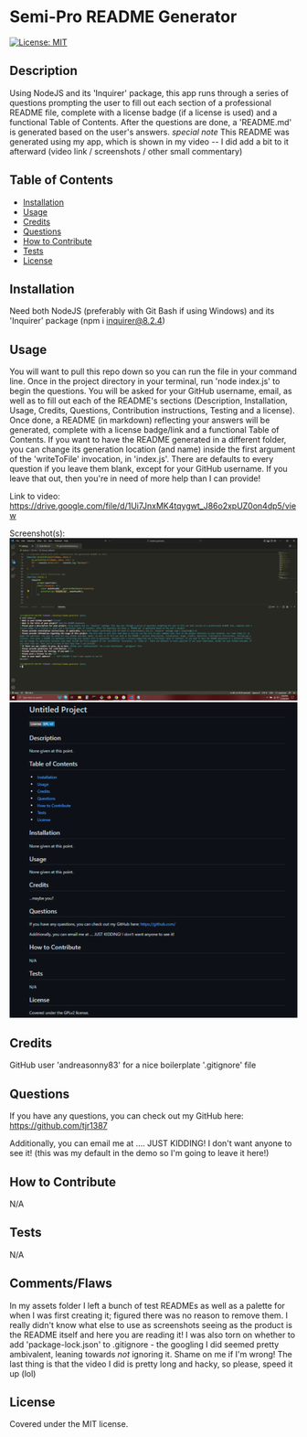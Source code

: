 # Semi-Pro README Generator
[![License: MIT](https://img.shields.io/badge/License-MIT-yellow.svg)](https://opensource.org/licenses/MIT)

## Description

Using NodeJS and its 'Inquirer' package, this app runs through a series of questions prompting the user to fill out each section of a professional README file, complete with a license badge (if a license is used) and a functional Table of Contents. After the questions are done, a 'README.md' is generated based on the user's answers. *special note* This README was generated using my app, which is shown in my video -- I did add a bit to it afterward (video link / screenshots / other small commentary)

## Table of Contents

- [Installation](#installation)
- [Usage](#usage)
- [Credits](#credits)
- [Questions](#questions)
- [How to Contribute](#how-to-contribute)
- [Tests](#tests)
- [License](#license)

## Installation

Need both NodeJS (preferably with Git Bash if using Windows) and its 'Inquirer' package (npm i inquirer@8.2.4)

## Usage

You will want to pull this repo down so you can run the file in your command line. Once in the project directory in your terminal, run 'node index.js' to begin the questions. You will be asked for your GitHub username, email, as well as to fill out each of the README's sections (Description, Installation, Usage, Credits, Questions, Contribution instructions, Testing and a license). Once done, a README (in markdown) reflecting your answers will be generated, complete with a license badge/link and a functional Table of Contents. If you want to have the README generated in a different folder, you can change its generation location (and name) inside the first argument of the 'writeToFile' invocation, in 'index.js'. There are defaults to every question if you leave them blank, except for your GitHub username. If you leave that out, then you're in need of more help than I can provide!

Link to video: https://drive.google.com/file/d/1Ui7JnxMK4tqygwt_J86o2xpUZ0on4dp5/view

Screenshot(s):
![Finished inquirer question set](./assets/mockups/inquirer-complete-terminal.png?raw=true "Example of a finished inquirer set")
![All defaults different license](./assets/mockups/all-defaults-difft-license.png?raw=true "All defaults chosen with a different license than my README")

## Credits

GitHub user 'andreasonny83' for a nice boilerplate '.gitignore' file

## Questions

If you have any questions, you can check out my GitHub here: https://github.com/tjr1387  

Additionally, you can email me at .... JUST KIDDING! I don't want anyone to see it! (this was my default in the demo so I'm going to leave it here!)

## How to Contribute

N/A

## Tests

N/A

## Comments/Flaws

In my assets folder I left a bunch of test READMEs as well as a palette for when I was first creating it; figured there was no reason to remove them. I really didn't know what else to use as screenshots seeing as the product is the README itself and here you are reading it! I was also torn on whether to add 'package-lock.json' to .gitignore - the googling I did seemed pretty ambivalent, leaning towards _not_ ignoring it. Shame on me if I'm wrong! The last thing is that the video I did is pretty long and hacky, so please, speed it up (lol)

## License

Covered under the MIT license.
